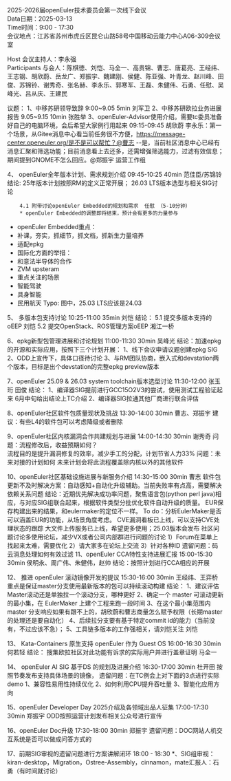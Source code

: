 2025-2026届openEuler技术委员会第一次线下会议  
Data日期：2025-03-13  
Time时间：9:00 - 17:30  
会议地点：江苏省苏州市虎丘区昆仑山路58号中国移动云能力中心A06-309会议室  
  
Host 会议主持人：李永强  
Participants 与会人：陈棋徳、刘恺、马全一、高贵锦、曹志、唐葛亮、王经纬、王志钢、胡欣蔚、岳龙广、郑振宇、魏建刚、侯健、陈亚强、叶青龙、赵川峰、田俊、苏锦铃、谢秀奇、张名赫、李永乐、郭寒军、王磊、朱健伟、石勇、任慰、吴峰光、吕从庆、王建民  
  
议题：
1、中移苏研领导致辞    9:00~9.05      5min   刘军卫
2、中移苏研欧拉业务进展报告    9.05~9.15 10min  张胜举
3、openEuler-Advisor使用介绍。需要tc委员准备好自己的电脑环境，会后希望大家例行用起来   09:15-09:45  胡欣蔚 
李永乐：第一个场景，从Gitee消息中心看当前任务很不方便，https://message-center.openeuler.org/是不是可以帮忙？@曹志 
--是，当前社区消息中心已经有消息汇聚和筛选功能；目前消息看上去还多，还需增强筛选能力，过滤有效信息； 
期间提到GNOME不怎么回应。@郑振宇 运营工作组

4、 openEuler全年版本计划、需求规划介绍 09:45-10:25  40min  范佳臣/苏锦铃
    结论:
        25年版本计划按照RM的定义正常开展；
        26.03 LTS版本选型与相关SIG讨论

        4.1 附带讨论openEuler Embedded的规划和需求  任慰 （5-10分钟）
        * openEuler Embedded的调整即将结束，预计会有更多的力量参与
   * openEuler Embedded重点：
* 补课，夯实，抓细节，抓文档，抓新生力量培养
* 适配epkg
* 国际化方面的举措：
* 和意法半导体的合作
* ZVM upsteram
* 重点关注的场景
* 智能驾驶
* 具身智能
* 民用航天
Typo:  图中，25.03 LTS应该是24.03


5、 多版本包支持讨论    10:25-11:00    35min   刘恺
结论：
5.1 提交多版本支持的oEEP        刘恺
5.2 提交OpenStack、ROS管理方案oEEP    湘江一桥

6、epkg新型包管理进展和讨论规划  11:00-11:30 30min 吴峰光
    结论：加速epkg的开源和实际应用，按照下三个计划开展：
       1、线下会议申请议题创建epkg SIG
       2、ODD上宣传下，具体口径待讨论
       3、与RM团队协商，嵌入式和devstation两个版本，目标是出个devstation的完整epkg preview版本
       
7、openEuler 25.09 & 26.03 system toolchain版本选型讨论   11:30-12:00    张玉珩 田俊
     结论：
     1、编译器SIG提前进行GCC15O2V3的尝试，使用测试工程验证起来     6月中旬给出结论上TC介绍
     2、编译器SIG拉通其他厂商进行联合评估         

8、openEuler社区软件包质量现状及挑战  13:30-14:00  30min 曹志、郑振宇
    建议：有些L4的软件包可以考虑降级或者删除
    
9、openEuler社区内核漏洞合作共建规划与进展  14:00-14:30  30min  谢秀奇
     问题：流程修改后，收益预期如何？  
     流程目的是提升漏洞修复的效率，减少手工的分配，计划节省人力33%
     问题：未来对接的计划如何
     未来计划会将此流程覆盖除内核以外的其他软件   
     
10、openEuler社区基础设施进展与新服务介绍  14:30-15:00  30min 曹志
    软件包更新不及时解决方案：自动感知+自动化升级辅助。当前失败率有点高，需要解决依赖关系问题
     结论：近期优先解决成功率问题，聚焦语言包(python perl java)相应，与对应SIG组联合起来，根据软件类型分批优化软件自动升级的质量。
    EUR保存构建出来的结果，和eulermaker的定位不一样。
    To do：分析EulerMaker是否可以涵盖EUR的功能，从场景角度考虑。
    CVE漏洞看板已上线，可以支持CVE处理状态的跟踪
    大文件上传服务已上线，希望更多使用；25.03版本会发布
    社区问题讨论多使用论坛，减少VX或者公司内部群进行问题的讨论
    1）Forum在菜单上找起来太难，需要优化
    2）请大家多在论坛上交流
    3）针对各种ID 
    遗留问题：码云消息处理如何有效过滤
11、openEuler CCA特性支持进展汇报  15:00-15:30 30min  侯明永、周广伟、朱健伟，赵帅
    结论：按照计划进行CCA相应的开展
    
12、 推进 openEuler 滚动镜像开发的提议   15:30-16:00  30min 王经纬、王弈桥
    重点是保证master分支使用最新版本的包可以持续滚动构建
     结论：
    1、建议评估Master滚动还是单独拉一个滚动分支，哪种更好
    2、确定一个 master 可滚动更新的最小集，在 EulerMaker 上建个工程来跑一段时间
    3、在这个最小集范围内 master 分支响应如果有跟不上的，胡欣蔚和曹志商量怎么赋予权限（长期master的处理还是要自动化）
    4、后续拉分支要有基于特定commit id的能力（当前没有，不过应该不急）；
    5、工具链多版本的工作强相关，请刘恺关注     刘恺
    
13、 Kata-Containers 原生支持 openEuler 作为 Guest OS  16:00-16:30 30min  何若轻 
       结论：
       搜集欧拉社区对此功能有诉求的实际用户并进行盖章证明    马全一
    
14、 openEuler AI SIG 基于DS 的规划及进展介绍  16:30-17:00  30min 杜开田
        按照节奏发布支持具体场景的镜像，
        遗留问题：在TC例会上对下面的3点进行实际demo
       1、兼容性易用性持续优化
       2、如何利用CPU提升吞吐量
       3、智能化应用方向
       
15、openEuler Developer Day 2025介绍及各领域出品人征集  17:00-17:30 30min 郑振宇
      ODD按照运营计划发布相关公众号进行宣传
     
16、openEuler Doc升级   17:30-18:00 30min 郑振宇
      遗留问题：DOC网站人机交互系统是否可以做成问答方式的    
     
17、前期SIG审视的遗留问题进行方案讲解闭环   18:00 - 18:30
*、SIG组审视： kiran-desktop，Migration，Ostree-Assembly，cinnamon，mate汇报人：石勇（有时间就讨论）


